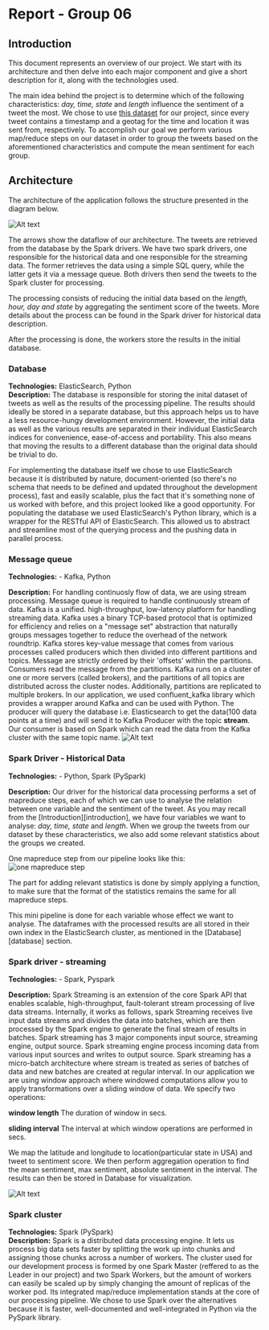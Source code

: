 # Report - Group 06  

## Introduction

This document represents an overview of our project. We start with its architecture and then delve into each major component and give a short description for it, along with the technologies used.  

The main idea behind the project is to determine which of the following characteristics: *day, time, state* and *length* influence the sentiment of a tweet the most. We chose to use [this dataset](https://archive.org/details/twitter_cikm_2010) for our project, since every tweet contains a timestamp and a geotag for the time and location it was sent from, respectively. To accomplish our goal we perform various map/reduce steps on our dataset in order to group the tweets based on the aforementioned characteristics and compute the mean sentiment for each group.

## Architecture

The architecture of the application follows the structure presented in the diagram below.

![Alt text](./Architecture/SC_Architecture.png?raw=true "Title")

The arrows show the dataflow of our architecture. The tweets are retrieved from the database by the Spark drivers. We have two spark drivers, one responsible for the historical data and one responsible for the streaming data. The former retrieves the data using a simple SQL query, while the latter gets it via a message queue. Both drivers then send the tweets to the Spark cluster for processing.

The processing consists of reducing the initial data based on the *length, hour, day and state* by aggregating the sentiment score of the tweets. More details about the process can be found in the Spark driver for historical data description.

After the processing is done, the workers store the results in the initial database.

### Database
**Technologies:** ElasticSearch, Python  
**Description:** The database is responsible for storing the inital dataset of tweets as well as the results of the processing pipeline. The results should ideally be stored in a separate database, but this approach helps us to have a less resource-hungy development environment. However, the initial data as well as the various results are separated in their individual ElasticSearch indices for convenience, ease-of-access and portability. This also means that moving the results to a different database than the original data should be trivial to do. 

For implementing the database itself we chose to use ElasticSearch because it is distributed by nature, document-oriented (so there's no schema that needs to be defined and updated throughout the development process), fast and easily scalable, plus the fact that it's something none of us worked with before, and this project looked like a good opportunity. For populating the database we used ElasticSearch's Python library, which is a wrapper for the RESTful API of ElasticSearch. This allowed us to abstract and streamline most of the querying process and the pushing data in parallel process.

### Message queue
**Technologies:** - Kafka, Python 

**Description:** For handling continuosly flow of data, we are using stream processing. Message queue is required to handle continuously stream of data. Kafka is a unified. high-throughput, low-latency platform for handling streaming data. Kafka uses a binary TCP-based protocol that is optimized for efficiency and relies on a "message set" abstraction that naturally groups messages together to reduce the overhead of the network roundtrip. Kafka stores key-value message that comes from various processes called producers which then divided into different partitions and topics. Message are strictly ordered by their 'offsets' within the partitions. Consumers read the message from the partitions. Kafka runs on a cluster of one or more servers (called brokers), and the partitions of all topics are distributed across the cluster nodes. Additionally, partitions are replicated to multiple brokers. In our application, we used confluent_kafka library which provides a wrapper around Kafka and can be used with Python. The producer will query the database i.e. Elasticsearch to get the data(100 data points at a time) and will send it to Kafka Producer with the topic **stream**. Our consumer is based on Spark which can read the data from the Kafka cluster with the same topic name.
![Alt text](./Architecture/kafka.png?raw=true "Kafka Architecture")

### Spark Driver - Historical Data

**Technologies:** - Python, Spark (PySpark)

**Description:** Our driver for the historical data processing performs a set of mapreduce steps, each of which we can use to analyse the relation between one variable and the sentiment of the tweet. As you may recall from the [Introduction][introduction], we have four variables we want to analyse: *day, time, state* and *length*. When we group the tweets from our dataset by these characteristics, we also add some relevant statistics about the groups we created.

One mapreduce step from our pipeline looks like this:
![one mapreduce step](./mapreduce/images/general_mapreduce_structure.png?raw=true "One mapreduce step")

The part for adding relevant statistics is done by simply applying a function, to make sure that the format of the statistics remains the same for all mapreduce steps.

This mini pipeline is done for each variable whose effect we want to analyse. The dataframes with the processed results are all stored in their own index in the ElasticSearch cluster, as mentioned in the [Database][database] section.

### Spark driver - streaming

**Technologies:** - Spark, Pyspark

**Description:** Spark Streaming is an extension of the core Spark API that enables scalable, high-throughput, fault-tolerant stream processing of live data streams. Internally, it works as follows, spark Streaming receives live input data streams and divides the data into batches, which are then processed by the Spark engine to generate the final stream of results in batches. Spark streaming has 3 major components input source, streaming engine, output source. Spark streaming engine process incoming data from various input sources and writes to output source. Spark streaming has a micro-batch architecture where stream is treated as series of batches of data and new batches are created at regular interval. In our application we are using window approach where windowed computations allow you to apply transformations over a sliding window of data. We specify two operations:

**window length** The duration of window in secs.

**sliding interval** The interval at which window operations are performed in secs.

We map the latitude and longitude to location(particular state in USA) and tweet to sentiment score. We then perform aggregation operation to find the mean sentiment, max sentiment, absolute sentiment in the interval. The results can then be stored in Database for visualization. 

![Alt text](./Architecture/spark_stream.png?raw=true "Window based Spark Streaming")

### Spark cluster
**Technologies:** Spark (PySpark)  
**Description:** Spark is a distributed data processing engine. It lets us process big data sets faster by splitting the work up into chunks and assigning those chunks across a number of workers. The cluster used for our development process is formed by one Spark Master (reffered to as the Leader in our project) and two Spark Workers, but the amount of workers can easily be scaled up by simply changing the amount of replicas of the worker pod. Its integrated map/reduce implementation stands at the core of our processing pipeline. We chose to use Spark over the alternatives because it is faster, well-documented and well-integrated in Python via the PySpark library.

